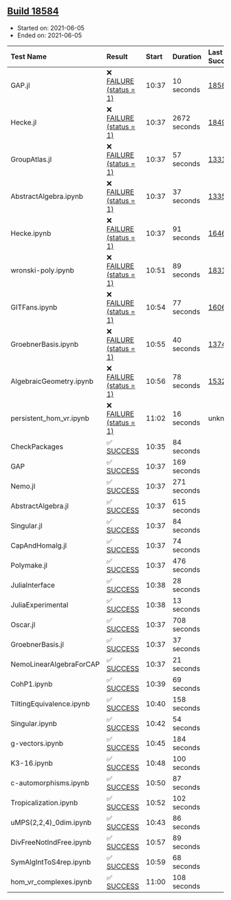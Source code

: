 ## [Build 18584](https://oscarci.mathematik.uni-kl.de/job/oscar/18584/)

* Started on: 2021-06-05
* Ended on: 2021-06-05

| Test Name    | Result | Start | Duration | Last Success | First Failure |
|:-------------|:-------|:------|:---------|:-------------|:--------------|
| GAP.jl | ❌ [FAILURE (status = 1)](https://oscarci.mathematik.uni-kl.de/job/oscar/18584/artifact/logs/build-18584/GAP.jl.log) | 10:37 | 10 seconds | [18583](https://oscarci.mathematik.uni-kl.de/job/oscar/18583/) | [18584](https://oscarci.mathematik.uni-kl.de/job/oscar/18584/) |
| Hecke.jl | ❌ [FAILURE (status = 1)](https://oscarci.mathematik.uni-kl.de/job/oscar/18584/artifact/logs/build-18584/Hecke.jl.log) | 10:37 | 2672 seconds | [18490](https://oscarci.mathematik.uni-kl.de/job/oscar/18490/) | [18491](https://oscarci.mathematik.uni-kl.de/job/oscar/18491/) |
| GroupAtlas.jl | ❌ [FAILURE (status = 1)](https://oscarci.mathematik.uni-kl.de/job/oscar/18584/artifact/logs/build-18584/GroupAtlas.jl.log) | 10:37 | 57 seconds | [13311](https://oscarci.mathematik.uni-kl.de/job/oscar/13311/) | [13312](https://oscarci.mathematik.uni-kl.de/job/oscar/13312/) |
| AbstractAlgebra.ipynb | ❌ [FAILURE (status = 1)](https://oscarci.mathematik.uni-kl.de/job/oscar/18584/artifact/logs/build-18584/AbstractAlgebra.ipynb.log) | 10:37 | 37 seconds | [13355](https://oscarci.mathematik.uni-kl.de/job/oscar/13355/) | [13356](https://oscarci.mathematik.uni-kl.de/job/oscar/13356/) |
| Hecke.ipynb | ❌ [FAILURE (status = 1)](https://oscarci.mathematik.uni-kl.de/job/oscar/18584/artifact/logs/build-18584/Hecke.ipynb.log) | 10:37 | 91 seconds | [16463](https://oscarci.mathematik.uni-kl.de/job/oscar/16463/) | [16464](https://oscarci.mathematik.uni-kl.de/job/oscar/16464/) |
| wronski-poly.ipynb | ❌ [FAILURE (status = 1)](https://oscarci.mathematik.uni-kl.de/job/oscar/18584/artifact/logs/build-18584/wronski-poly.ipynb.log) | 10:51 | 89 seconds | [18314](https://oscarci.mathematik.uni-kl.de/job/oscar/18314/) | [18315](https://oscarci.mathematik.uni-kl.de/job/oscar/18315/) |
| GITFans.ipynb | ❌ [FAILURE (status = 1)](https://oscarci.mathematik.uni-kl.de/job/oscar/18584/artifact/logs/build-18584/GITFans.ipynb.log) | 10:54 | 77 seconds | [16068](https://oscarci.mathematik.uni-kl.de/job/oscar/16068/) | [16069](https://oscarci.mathematik.uni-kl.de/job/oscar/16069/) |
| GroebnerBasis.ipynb | ❌ [FAILURE (status = 1)](https://oscarci.mathematik.uni-kl.de/job/oscar/18584/artifact/logs/build-18584/GroebnerBasis.ipynb.log) | 10:55 | 40 seconds | [13748](https://oscarci.mathematik.uni-kl.de/job/oscar/13748/) | [13749](https://oscarci.mathematik.uni-kl.de/job/oscar/13749/) |
| AlgebraicGeometry.ipynb | ❌ [FAILURE (status = 1)](https://oscarci.mathematik.uni-kl.de/job/oscar/18584/artifact/logs/build-18584/AlgebraicGeometry.ipynb.log) | 10:56 | 78 seconds | [15322](https://oscarci.mathematik.uni-kl.de/job/oscar/15322/) | [15323](https://oscarci.mathematik.uni-kl.de/job/oscar/15323/) |
| persistent_hom_vr.ipynb | ❌ [FAILURE (status = 1)](https://oscarci.mathematik.uni-kl.de/job/oscar/18584/artifact/logs/build-18584/persistent_hom_vr.ipynb.log) | 11:02 | 16 seconds | unknown | unknown |
| CheckPackages | ✅ [SUCCESS](https://oscarci.mathematik.uni-kl.de/job/oscar/18584/artifact/logs/build-18584/CheckPackages.log) | 10:35 | 84 seconds |  |  |
| GAP | ✅ [SUCCESS](https://oscarci.mathematik.uni-kl.de/job/oscar/18584/artifact/logs/build-18584/GAP.log) | 10:37 | 169 seconds |  |  |
| Nemo.jl | ✅ [SUCCESS](https://oscarci.mathematik.uni-kl.de/job/oscar/18584/artifact/logs/build-18584/Nemo.jl.log) | 10:37 | 271 seconds |  |  |
| AbstractAlgebra.jl | ✅ [SUCCESS](https://oscarci.mathematik.uni-kl.de/job/oscar/18584/artifact/logs/build-18584/AbstractAlgebra.jl.log) | 10:37 | 615 seconds |  |  |
| Singular.jl | ✅ [SUCCESS](https://oscarci.mathematik.uni-kl.de/job/oscar/18584/artifact/logs/build-18584/Singular.jl.log) | 10:37 | 84 seconds |  |  |
| CapAndHomalg.jl | ✅ [SUCCESS](https://oscarci.mathematik.uni-kl.de/job/oscar/18584/artifact/logs/build-18584/CapAndHomalg.jl.log) | 10:37 | 74 seconds |  |  |
| Polymake.jl | ✅ [SUCCESS](https://oscarci.mathematik.uni-kl.de/job/oscar/18584/artifact/logs/build-18584/Polymake.jl.log) | 10:37 | 476 seconds |  |  |
| JuliaInterface | ✅ [SUCCESS](https://oscarci.mathematik.uni-kl.de/job/oscar/18584/artifact/logs/build-18584/JuliaInterface.log) | 10:38 | 28 seconds |  |  |
| JuliaExperimental | ✅ [SUCCESS](https://oscarci.mathematik.uni-kl.de/job/oscar/18584/artifact/logs/build-18584/JuliaExperimental.log) | 10:38 | 13 seconds |  |  |
| Oscar.jl | ✅ [SUCCESS](https://oscarci.mathematik.uni-kl.de/job/oscar/18584/artifact/logs/build-18584/Oscar.jl.log) | 10:37 | 708 seconds |  |  |
| GroebnerBasis.jl | ✅ [SUCCESS](https://oscarci.mathematik.uni-kl.de/job/oscar/18584/artifact/logs/build-18584/GroebnerBasis.jl.log) | 10:37 | 37 seconds |  |  |
| NemoLinearAlgebraForCAP | ✅ [SUCCESS](https://oscarci.mathematik.uni-kl.de/job/oscar/18584/artifact/logs/build-18584/NemoLinearAlgebraForCAP.log) | 10:37 | 21 seconds |  |  |
| CohP1.ipynb | ✅ [SUCCESS](https://oscarci.mathematik.uni-kl.de/job/oscar/18584/artifact/logs/build-18584/CohP1.ipynb.log) | 10:39 | 69 seconds |  |  |
| TiltingEquivalence.ipynb | ✅ [SUCCESS](https://oscarci.mathematik.uni-kl.de/job/oscar/18584/artifact/logs/build-18584/TiltingEquivalence.ipynb.log) | 10:40 | 158 seconds |  |  |
| Singular.ipynb | ✅ [SUCCESS](https://oscarci.mathematik.uni-kl.de/job/oscar/18584/artifact/logs/build-18584/Singular.ipynb.log) | 10:42 | 54 seconds |  |  |
| g-vectors.ipynb | ✅ [SUCCESS](https://oscarci.mathematik.uni-kl.de/job/oscar/18584/artifact/logs/build-18584/g-vectors.ipynb.log) | 10:45 | 184 seconds |  |  |
| K3-16.ipynb | ✅ [SUCCESS](https://oscarci.mathematik.uni-kl.de/job/oscar/18584/artifact/logs/build-18584/K3-16.ipynb.log) | 10:48 | 100 seconds |  |  |
| c-automorphisms.ipynb | ✅ [SUCCESS](https://oscarci.mathematik.uni-kl.de/job/oscar/18584/artifact/logs/build-18584/c-automorphisms.ipynb.log) | 10:50 | 87 seconds |  |  |
| Tropicalization.ipynb | ✅ [SUCCESS](https://oscarci.mathematik.uni-kl.de/job/oscar/18584/artifact/logs/build-18584/Tropicalization.ipynb.log) | 10:52 | 102 seconds |  |  |
| uMPS(2,2,4)_0dim.ipynb | ✅ [SUCCESS](https://oscarci.mathematik.uni-kl.de/job/oscar/18584/artifact/logs/build-18584/uMPS-2-2-4-_0dim.ipynb.log) | 10:43 | 86 seconds |  |  |
| DivFreeNotIndFree.ipynb | ✅ [SUCCESS](https://oscarci.mathematik.uni-kl.de/job/oscar/18584/artifact/logs/build-18584/DivFreeNotIndFree.ipynb.log) | 10:57 | 89 seconds |  |  |
| SymAlgIntToS4rep.ipynb | ✅ [SUCCESS](https://oscarci.mathematik.uni-kl.de/job/oscar/18584/artifact/logs/build-18584/SymAlgIntToS4rep.ipynb.log) | 10:59 | 68 seconds |  |  |
| hom_vr_complexes.ipynb | ✅ [SUCCESS](https://oscarci.mathematik.uni-kl.de/job/oscar/18584/artifact/logs/build-18584/hom_vr_complexes.ipynb.log) | 11:00 | 108 seconds |  |  |

